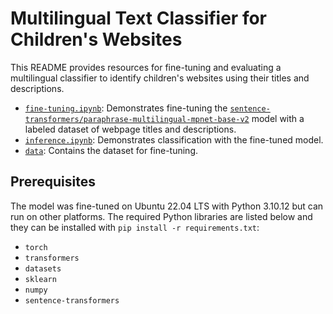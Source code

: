 # Multilingual Text Classifier for Children's Websites

This README provides resources for fine-tuning and evaluating a multilingual classifier to identify children's websites using their titles and descriptions.

- [`fine-tuning.ipynb`](https://github.com/targeted-and-troublesome/targeted-and-troublesome-crawler/blob/main/classifier/fine-tuning.ipynb): Demonstrates fine-tuning the  [`sentence-transformers/paraphrase-multilingual-mpnet-base-v2`](https://huggingface.co/sentence-transformers/paraphrase-multilingual-mpnet-base-v2) model with a labeled dataset of webpage titles and descriptions.
- [`inference.ipynb`](https://github.com/targeted-and-troublesome/targeted-and-troublesome-crawler/blob/main/classifier/inference.ipynb): Demonstrates classification with the fine-tuned model.
- [`data`](https://github.com/targeted-and-troublesome/targeted-and-troublesome-crawler/tree/main/classifier/data): Contains the dataset for fine-tuning.

## Prerequisites

The model was fine-tuned on Ubuntu 22.04 LTS with Python 3.10.12 but can run on other platforms. The required Python libraries are listed below and they can be installed with
`pip install -r requirements.txt`:

- `torch`
- `transformers`
- `datasets`
- `sklearn`
- `numpy`
- `sentence-transformers`
